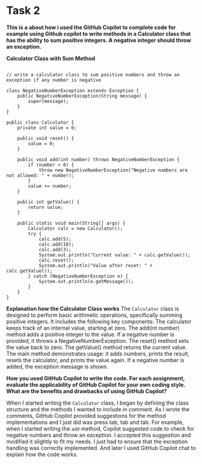 # Task 2
**This is a about how i used the GitHub Copilot to complete code for example using Github copilot to write methods in a Calculator class that has the ability to sum positive integers. A negative integer should throw an exception.**

**Calculator Class with Sum Method**

```pythonpackage task1;

// write a calculator class to sum positive numbers and throw an exception if any number is negative

class NegativeNumberException extends Exception {
    public NegativeNumberException(String message) {
        super(message);
    }
}

public class Calculator {
    private int value = 0;

    public void reset() {
        value = 0;
    }

    public void add(int number) throws NegativeNumberException {
        if (number < 0) {
            throw new NegativeNumberException("Negative numbers are not allowed: " + number);
        }
        value += number;
    }

    public int getValue() {
        return value;
    }

    public static void main(String[] args) {
        Calculator calc = new Calculator();
        try {
            calc.add(5);
            calc.add(10);
            calc.add(3);
            System.out.println("Current value: " + calc.getValue());
            calc.reset();
            System.out.println("Value after reset: " + calc.getValue());
        } catch (NegativeNumberException e) {
            System.out.println(e.getMessage());
        }
    }
}
```
**Explanation how the  Calculator Class works**
The `Calculator` class is designed to perform basic arithmetic operations, specifically summing positive integers. It 
includes the following key components:
The calculator keeps track of an internal value, starting at zero.
The add(int number) method adds a positive integer to the value. If a negative number is provided, it throws a 
NegativeNumberException.
The reset() method sets the value back to zero.
The getValue() method returns the current value.
The main method demonstrates usage: it adds numbers, prints the result, resets the calculator, and prints the value again. 
If a negative number is added, the exception message is shown.


**How you used GitHub Copilot to write the code. For each assignment, evaluate the applicability of GitHub Copilot for 
your own coding style. What are the benefits and drawbacks of using GitHub Copilot?**

When I started writing the `Calculator` class, I began by defining the class structure and the methods I wanted to include in comment. 
As I wrote the comments, GitHub Copilot provided suggestions for the method implementations and I just did was press tab, tab and tab. 
For example, when I started writing the `add` method, Copilot suggested code to check for negative numbers and throw an exception. I accepted 
this suggestion and modified it slightly to fit my needs. I just had to ensure that the exception handling was correctly 
implemented. And later I used GitHub Copilot chat to explain how the code works.

